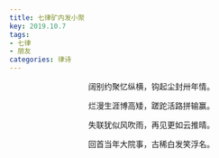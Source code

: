 ```yaml
---
title: 七律矿内发小聚
key: 2019.10.7
tags: 
- 七律
- 朋友
categories: 律诗
---
```


<p align="center">阔别约聚忆纵横，钩起尘封卅年情。
</p>
<p align="center">烂漫生涯博高矮，蹉跎活路拼输赢。
</p>
<p align="center">失联犹似风吹雨，再见更如云推晴。
</p>
<p align="center">回首当年大院事，古稀白发笑浮名。
</p>
